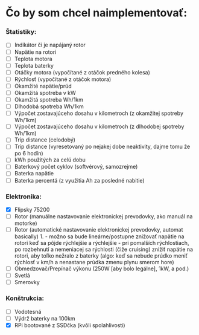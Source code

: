 # Čo by som chcel naimplementovať:
### Štatistiky:
- [ ] Indikátor či je napájaný rotor
- [ ] Napätie na rotori
- [ ] Teplota motora
- [ ] Teplota baterky
- [ ] Otáčky motora (vypočítané z otáčok predného kolesa)
- [ ] Rýchlosť (vypočítané z otáčok motora)
- [ ] Okamžité napätie/prúd
- [ ] Okamžitá spotreba v kW
- [ ] Okamžitá spotreba Wh/1km
- [ ] Dlhodobá spotreba Wh/1km
- [ ] Výpočet zostavajúceho dosahu v kilometroch (z okamžitej spotreby Wh/1km)
- [ ] Výpočet zostavajúceho dosahu v kilometroch (z dlhodobej spotreby Wh/1km)
- [ ] Trip distance (celodobý)
- [ ] Trip distance (vyresetovaný po nejakej dobe neaktivity, dajme tomu že po 6 hodín)
- [ ] kWh použitých za celú dobu
- [ ] Baterkový počet cyklov (softvérový, samozrejme)
- [ ] Baterka napätie
- [ ] Baterka percentá (z využitia Ah za posledné nabitie)

### Elektronika:
- [x] Flipsky 75200
- [ ] Rotor (manuálne nastavovanie elektronickej prevodovky, ako manuál na motorke)
- [ ] Rotor (automatické nastavovanie elektronickej prevodovky, automat basically)
        1.  - možno sa bude lineárne/postupne znižovať napätie na rotori keď sa pôjde
              rýchlejšie a rýchlejšie
            - pri pomalších rýchlostiach, po rozbehnutí a nemeniacej sa rýchlosti (čiže cruising)
              znížiť napätie na rotori, aby toľko nežralo z baterky (algo: keď sa nebude prúdko meniť
              rýchlosť v km/h a nenastane prúdka zmenu plynu smerom hore)
- [ ] Obmedzovač/Prepínač výkonu (250W [aby bolo legálne], 1kW, a pod.)
- [ ] Svetlá
- [ ] Smerovky

### Konštrukcia:
- [ ] Vodotesná
- [ ] Výdrž baterky na 100km
- [x] RPi bootované z SSDčka (kvôli spolahlivosti)
